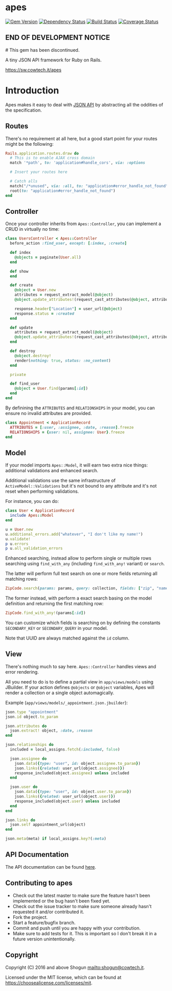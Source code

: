 # apes

[![Gem Version](https://img.shields.io/gem/v/apes.svg)](https://rubygems.org/gems/apes)
[![Dependency Status](https://img.shields.io/gemnasium/ShogunPanda/apes.svg)](https://gemnasium.com/ShogunPanda/apes)
[![Build Status](https://img.shields.io/travis/ShogunPanda/apes.svg)](http://travis-ci.org/ShogunPanda/apes)
[![Coverage Status](https://img.shields.io/coveralls/github/ShogunPanda/apes.svg)](https://coveralls.io/github/ShogunPanda/apes)

## END OF DEVELOPMENT NOTICE

# This gem has been discontinued.

A tiny JSON API framework for Ruby on Rails.

https://sw.cowtech.it/apes

# Introduction

Apes makes it easy to deal with [JSON API](http://jsonapi.org/) by abstracting all the oddities of the specification.

## Routes

There's no requirement at all here, but a good start point for your routes might be the following:

```ruby
Rails.application.routes.draw do
  # This is to enable AJAX cross domain
  match '*path', to: 'application#handle_cors', via: :options

  # Insert your routes here

  # Catch alls
  match("/*unused", via: :all, to: "application#error_handle_not_found")
  root(to: "application#error_handle_not_found")
end
```

## Controller

Once your controller inherits from `Apes::Controller`, you can implement a CRUD in virtually no time:

```ruby
class UsersController < Apes::Controller
  before_action :find_user, except: [:index, :create]

  def index
    @objects = paginate(User.all)
  end

  def show
  end

  def create
    @object = User.new
    attributes = request_extract_model(@object)
    @object.update_attributes!(request_cast_attributes(@object, attributes))

    response.header["Location"] = user_url(@object)
    response.status = :created
  end

  def update
    attributes = request_extract_model(@object)
    @object.update_attributes!(request_cast_attributes(@object, attributes))
  end

  def destroy
    @object.destroy!
    render(nothing: true, status: :no_content)
  end

  private

  def find_user
    @object = User.find(params[:id])
  end
end
```

By definining the `ATTRIBUTES` and `RELATIONSHIPS` in your model, you can ensure no invalid attributes are provided.

```ruby
class Appointment < ApplicationRecord
  ATTRIBUTES = [:user, :assignee, :date, :reason].freeze
  RELATIONSHIPS = {user: nil, assignee: User}.freeze
end
```

## Model

If your model imports `Apes::Model`, it will earn two extra nice things: additional validations and enhanced search.

Additional validations use the same infrastructure of `ActiveModel::Validations` but it's not bound to any attribute and it's not reset when performing validations.

For instance, you can do:

```ruby
class User < ApplicationRecord
  include Apes::Model
end

u = User.new
u.additional_errors.add("whatever", "I don't like my name!")
u.validate!
p u.errors
p u.all_validation_errors
```

Enhanced searching, instead allow to perform single or multiple rows searching using `find_with_any` (including `find_with_any!` variant) or `search`.

The latter will perform full text search on one or more fields returning all matching rows:

```ruby
ZipCode.search(params: params, query: collection, fields: ["zip", "name", "county", "state"])
```

The former instead, with perform a exact search basing on the model definition and returning the first matching row:

```ruby
ZipCode.find_with_any!(params[:id])
```

You can customize which fields is searching on by defining the constants `SECONDARY_KEY` or `SECONDARY_QUERY` in your model.

Note that UUID are always matched against the `id` column.

## View

There's nothing much to say here. `Apes::Controller` handles views and error rendering.

All you need to do is to define a partial view in `app/views/models` using JBuilder.
If your action defines `@objects` or `@object` variables, Apes will render a collection or a single object automagically.

Example (`app/views/models/_appointment.json.jbuilder`):

```ruby
json.type "appointment"
json.id object.to_param

json.attributes do
  json.extract! object, :date, :reason
end

json.relationships do
  included = local_assigns.fetch(:included, false)

  json.assignee do
    json.data({type: "user", id: object.assignee.to_param})
    json.links({related: user_url(object.assignee)})
    response_included(object.assignee) unless included
  end

  json.user do
    json.data({type: "user", id: object.user.to_param})
    json.links({related: user_url(object.user)})
    response_included(object.user) unless included
  end
end

json.links do
  json.self appointment_url(object)
end

json.meta(meta) if local_assigns.key?(:meta)
```

## API Documentation

The API documentation can be found [here](https://sw.cowtech.it/apes/docs).

## Contributing to apes

- Check out the latest master to make sure the feature hasn't been implemented or the bug hasn't been fixed yet.
- Check out the issue tracker to make sure someone already hasn't requested it and/or contributed it.
- Fork the project.
- Start a feature/bugfix branch.
- Commit and push until you are happy with your contribution.
- Make sure to add tests for it. This is important so I don't break it in a future version unintentionally.

## Copyright

Copyright (C) 2016 and above Shogun <mailto:shogun@cowtech.it>.

Licensed under the MIT license, which can be found at https://choosealicense.com/licenses/mit.

